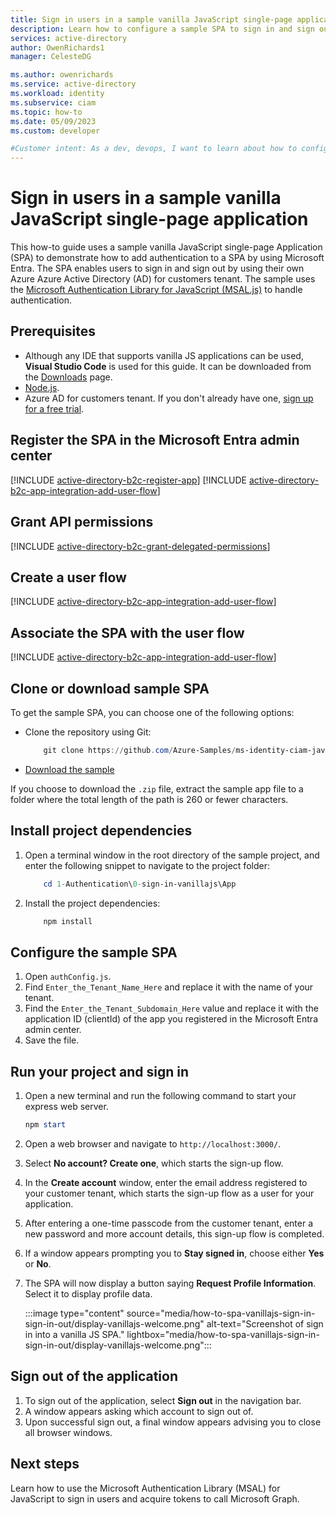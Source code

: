 ```yaml
---
title: Sign in users in a sample vanilla JavaScript single-page application
description: Learn how to configure a sample SPA to sign in and sign out users.
services: active-directory
author: OwenRichards1
manager: CelesteDG

ms.author: owenrichards
ms.service: active-directory
ms.workload: identity
ms.subservice: ciam
ms.topic: how-to
ms.date: 05/09/2023
ms.custom: developer

#Customer intent: As a dev, devops, I want to learn about how to configure a sample vanilla JS SPA to sign in and sign out users with my Azure Active Directory (Azure AD) for customers tenant
---
```


# Sign in users in a sample vanilla JavaScript single-page application

This how-to guide uses a sample vanilla JavaScript single-page Application (SPA) to demonstrate how to add authentication to a SPA by using Microsoft Entra. The SPA enables users to sign in and sign out by using their own Azure Azure Active Directory (AD) for customers tenant. The sample uses the [Microsoft Authentication Library for JavaScript (MSAL.js)](https://github.com/AzureAD/microsoft-authentication-library-for-js) to handle authentication.

## Prerequisites

* Although any IDE that supports vanilla JS applications can be used, **Visual Studio Code** is used for this guide. It can be downloaded from the [Downloads](https://visualstudio.microsoft.com/downloads) page.
* [Node.js](https://nodejs.org/en/download/).
* Azure AD for customers tenant. If you don't already have one, [sign up for a free trial](https://aka.ms/ciam-free-trial).

## Register the SPA in the Microsoft Entra admin center

[!INCLUDE [active-directory-b2c-register-app](./includes/register-app/register-client-app-common.md)]
[!INCLUDE [active-directory-b2c-app-integration-add-user-flow](./includes/register-app/add-platform-redirect-url-vanilla-js.md)]

## Grant API permissions

[!INCLUDE [active-directory-b2c-grant-delegated-permissions](./includes/register-app/grant-api-permission-sign-in.md)]

## Create a user flow

[!INCLUDE [active-directory-b2c-app-integration-add-user-flow](./includes/configure-user-flow/create-sign-in-sign-out-user-flow.md)]

## Associate the SPA with the user flow

[!INCLUDE [active-directory-b2c-app-integration-add-user-flow](./includes/configure-user-flow/add-app-user-flow.md)]

## Clone or download sample SPA

To get the sample SPA, you can choose one of the following options:

* Clone the repository using Git:

    ```powershell
        git clone https://github.com/Azure-Samples/ms-identity-ciam-javascript-tutorial.git
    ```

* [Download the sample](https://github.com/Azure-Samples/ms-identity-ciam-javascript-tutorial/archive/refs/heads/main.zip)

If you choose to download the `.zip` file, extract the sample app file to a folder where the total length of the path is 260 or fewer characters.

## Install project dependencies

1. Open a terminal window in the root directory of the sample project, and enter the following snippet to navigate to the project folder:

    ```powershell
        cd 1-Authentication\0-sign-in-vanillajs\App
    ```

1. Install the project dependencies:

    ```powershell
        npm install
    ```

## Configure the sample SPA

1. Open `authConfig.js`.
1. Find `Enter_the_Tenant_Name_Here` and replace it with the name of your tenant.
1. Find the `Enter_the_Tenant_Subdomain_Here` value and replace it with the application ID (clientId) of the app you registered in the Microsoft Entra admin center.
1. Save the file.

## Run your project and sign in

1. Open a new terminal and run the following command to start your express web server.

    ```powershell
    npm start
    ```

1. Open a web browser and navigate to `http://localhost:3000/`.
1. Select **No account? Create one**, which starts the sign-up flow.
1. In the **Create account** window, enter the email address registered to your customer tenant, which starts the sign-up flow as a user for your application.
1. After entering a one-time passcode from the customer tenant, enter a new password and more account details, this sign-up flow is completed.
1. If a window appears prompting you to **Stay signed in**, choose either **Yes** or **No**.
1. The SPA will now display a button saying **Request Profile Information**. Select it to display profile data.

    :::image type="content" source="media/how-to-spa-vanillajs-sign-in-sign-in-out/display-vanillajs-welcome.png" alt-text="Screenshot of sign in into a vanilla JS SPA." lightbox="media/how-to-spa-vanillajs-sign-in-sign-in-out/display-vanillajs-welcome.png":::

## Sign out of the application

1. To sign out of the application, select **Sign out** in the navigation bar.
1. A window appears asking which account to sign out of.
1. Upon successful sign out, a final window appears advising you to close all browser windows.

## Next steps

Learn how to use the Microsoft Authentication Library (MSAL) for JavaScript to sign in users and acquire tokens to call Microsoft Graph.
